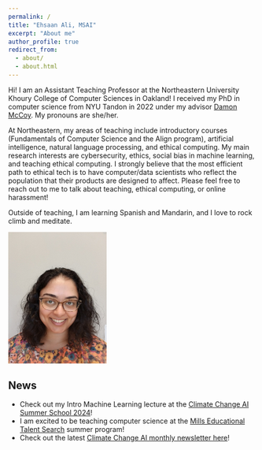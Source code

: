 ```yaml
---
permalink: /
title: "Ehsaan Ali, MSAI"
excerpt: "About me"
author_profile: true
redirect_from: 
  - about/
  - about.html
---
```



Hi! I am an Assistant Teaching Professor at the Northeastern University Khoury College of Computer Sciences in Oakland! I received my PhD in computer science from NYU Tandon in 2022 under my advisor [Damon McCoy](http://damonmccoy.com). 
My pronouns are she/her.

At Northeastern, my areas of teaching include introductory courses (Fundamentals of Computer Science and the Align program), artificial intelligence, natural language processing, and ethical computing.
My main research interests are cybersecurity, ethics, social bias in machine learning, and teaching ethical computing. 
I strongly believe that the most efficient path to ethical tech is to have computer/data scientists who reflect the population that their products are designed to affect. 
Please feel free to reach out to me to talk about teaching, ethical computing, or online harassment! 

Outside of teaching, I am learning Spanish and Mandarin, and I love to rock climb and meditate.

<img src="/images/Bhalerao2021.jpeg" width="200">

## News

- Check out my Intro Machine Learning lecture at the [Climate Change AI Summer School 2024](https://www.climatechange.ai/events/summer_school2024)!
- I am excited to be teaching computer science at the [Mills Educational Talent Search](https://mets.sites.northeastern.edu/) summer program!
- Check out the latest [Climate Change AI monthly newsletter here](https://www.climatechange.ai/newsletter)!
